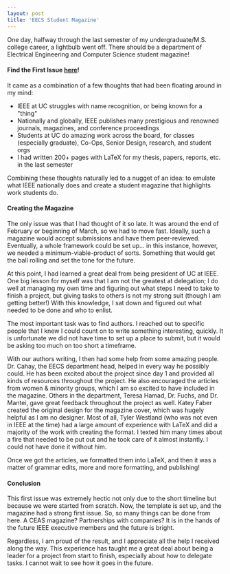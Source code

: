 ```yaml
---
layout: post
title: 'EECS Student Magazine'
---
```


One day, halfway through the last semester of my undergraduate/M.S. college career, a lightbulb went off. There should be a department of Electrical Engineering and Computer Science student magazine!

#### Find the First Issue [here](https://santacml.github.io/assets/April_Issue_IEEE_final_fixed.pdf)!

It came as a combination of a few thoughts that had been floating around in my mind:

* IEEE at UC struggles with name recognition, or being known for a "thing"
* Nationally and globally, IEEE publishes many prestigious and renowned journals, magazines, and conference proceedings
* Students at UC do amazing work across the board, for classes (especially graduate), Co-Ops, Senior Design, research, and student orgs
* I had written 200+ pages with LaTeX for my thesis, papers, reports, etc. in the last semester

Combining these thoughts naturally led to a nugget of an idea: to emulate what IEEE nationally does and create a student magazine that highlights work students do.

#### Creating the Magazine

The only issue was that I had thought of it so late. It was around the end of February or beginning of March, so we had to move fast. Ideally, such a magazine would accept submissions and have them peer-reviewed. Eventually, a whole framework could be set up... in this instance, however, we needed a minimum-viable-product of sorts. Something that would get the ball rolling and set the tone for the future.

At this point, I had learned a great deal from being president of UC at IEEE. One big lesson for myself was that I am not the greatest at delegation; I do well at managing my own time and figuring out what steps I need to take to finish a project, but giving tasks to others is not my strong suit (though I am getting better!) With this knowledge, I sat down and figured out what needed to be done and who to enlist. 

The most important task was to find authors. I reached out to specific people that I knew I could count on to write something interesting, quickly. It is unfortunate we did not have time to set up a place to submit, but it would be asking too much on too short a timeframe. 

With our authors writing, I then had some help from some amazing people. Dr. Cahay, the EECS department head, helped in every way he possibly could. He has been excited about the project since day 1 and provided all kinds of resources throughout the project. He also encouraged the articles from women & minority groups, which I am so excited to have included in the magazine. Others in the department, Teresa Hamad, Dr. Fuchs, and Dr. Mantei, gave great feedback throughout the project as well. Katey Faber created the original design for the magazine cover, which was hugely helpful as I am no designer. Most of all, Tyler Westland (who was not even in IEEE at the time) had a large amount of experience with LaTeX and did a majority of the work with creating the format. I texted him many times about a fire that needed to be put out and he took care of it almost instantly. I could not have done it without him. 

Once we got the articles, we formatted them into LaTeX, and then it was a matter of grammar edits, more and more formatting, and publishing!

#### Conclusion

This first issue was extremely hectic not only due to the short timeline but because we were started from scratch. Now, the template is set up, and the magazine had a strong first issue. So, so many things can be done from here. A CEAS magazine? Partnerships with companies? It is in the hands of the future IEEE executive members and the future is bright. 

Regardless, I am proud of the result, and I appreciate all the help I received along the way. This experience has taught me a great deal about being a leader for a project from start to finish, especially about how to delegate tasks. I cannot wait to see how it goes in the future.